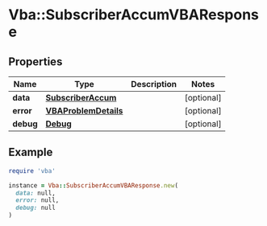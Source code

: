 # Vba::SubscriberAccumVBAResponse

## Properties

| Name | Type | Description | Notes |
| ---- | ---- | ----------- | ----- |
| **data** | [**SubscriberAccum**](SubscriberAccum.md) |  | [optional] |
| **error** | [**VBAProblemDetails**](VBAProblemDetails.md) |  | [optional] |
| **debug** | [**Debug**](Debug.md) |  | [optional] |

## Example

```ruby
require 'vba'

instance = Vba::SubscriberAccumVBAResponse.new(
  data: null,
  error: null,
  debug: null
)
```

